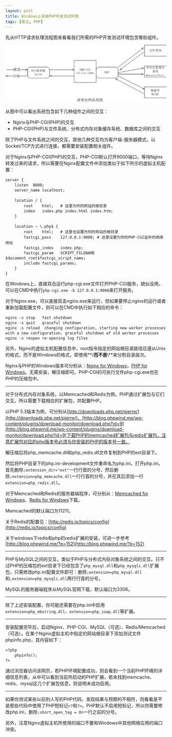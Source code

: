 ```yaml
---
layout: post
title: Windows上安装PHP开发测试环境
tags: [笔记, PHP]
---
```


先从HTTP请求处理流程图来看看我们所需的PHP开发测试环境包含哪些组件。

<img src="/assets/pics/php-development-env.jpg" alt="PHP开发测试环境">

从图中可以看出系统包含如下几种组件之间的交互：

- Nginx与PHP-CGI(PHP)的交互
- PHP-CGI(PHP)与文件系统、分布式内存对象缓存系统、数据库之间的交互

除了PHP与文件系统之间的交互，其他几种交互均为客户端-服务器模式，以Socket/TCP方式进行连接，都需要安装配置相关组件。

对于Nginx与PHP-CGI(PHP)的交互，PHP-CGI默认打开9000端口，等待Nginx转发过来的请求，所以需要在Nginx配置文件中添加类似于如下所示的虚拟主机配置：

    server {
        listen  8000;
        server_name localhost;

        location / {
            root    html;   # 这里为你的网站的根目录
            index   index.php index.html index.htm;
        }

        location ~ \.php$ {
            root    html;   # 这里也设置为你的网站的根目录
            fastcgi_pass    127.0.0.1:9000; # 这里设置为你的PHP-CGI监听的网络地址
            fastcgi_index   index.php;
            fastcgi_param   SCRIPT_FILENAME $document_root$fastcgi_script_name;
            include fastcgi_params;
        }
    }

在Windows上，直接双击运行php-cgi.exe文件打开PHP-CGI服务，貌似没用，可以在CMD中执行`php-cgi.exe -b 127.0.0.1:9000`来打开服务。

对于Nginx.exe，可以直接双击nginx.exe来运行，但如果要停止nginx的运行或者重新加载配置文件，则可以在CMD中执行如下相应的命令：

    nginx -s stop	fast shutdown
    nginx -s quit	graceful shutdown
    nginx -s reload	 changing configuration, starting new worker processes with a new configuration, graceful shutdown of old worker processes
    nginx -s reopen	re-opening log files

另外，Nginx的虚拟主机配置信息中，root指令指定的网站根目录路径应遵从Unix的格式，而不是Windows的格式，即使用**/**而不是**\\**来分割目录层次。

Nginx与PHP的Windows版本可分别从：[Nginx for Windows](http://nginx.org/en/download.html)，[PHP for Windows](http://windows.php.net/download/)。无需安装，解压缩即可。PHP-CGI的可执行文件php-cgi.exe也在PHP的压缩包中。

---

对于分布式内存对象系统，以Memcached和Redis为例。PHP通过扩展包与它们交互，所以需要下载相应的扩展包，并配置PHP。

以PHP 5.3版本为例，可分别从[http://downloads.php.net/pierre/](http://downloads.php.net/pierre/)、[http://blog.phpwind.me/wp-content/plugins/download-monitor/download.php?id=9](http://blog.phpwind.me/wp-content/plugins/download-monitor/download.php?id=9)下载PHP的memcached扩展包与redis扩展包，注意扩展包对应的php版本号必须与你安装的PHP的版本号一致。

解压缩后将php_memcache.dll和php_redis.dll文件复制到PHP的ext目录下。

然后将PHP目录下的php.ini-development文件重命名为php.ini，打开php.ini，首先删除`;extension_dir="ext"`一行行首的分号，然后删除`;extension=php_memcache.dll`一行行首的分号，并在其后添加一行`extension=php_redis.dll`。

对于Memcached和Redis的服务器端程序，可分别从：[Memcached for Windows](http://downloads.northscale.com/memcached-win32-1.4.4-14.zip)、[Redis for Windows](https://github.com/dmajkic/redis/downloads)下载。

Memcached的默认端口为11211。

关于Redis的配置见：[http://redis.io/topics/config](http://redis.io/topics/config)

关于windows下redis和php的redis扩展的安装，可进一步参考[http://blog.phpwind.me/?p=152](http://blog.phpwind.me/?p=152)

---

PHP与MySQL之间的交互，类似于PHP与分布式内存对象系统之间的交互。只不过PHP的压缩包的ext目录下已经包含了`php_mysql.dll`和`php_mysqli.dll`扩展包，只需修改php.ini配置文件即可：删除`;extension=php_mysql.dll`和`;extension=php_mysqli.dll`两行行首的分号。

MySQL的服务器端程序从MySQL官网下载，默认端口为3306。


---

除了上述安装配置，你可能还需要在php.ini中启用`extension=php_mbstring.dll`、`extension=php_soap.dll`等扩展。

---

安装配置完毕后，启动Nginx、PHP-CGI、MySQL（可选）、Redis/Memcached（可选）。在某个Nginx虚拟主机中指定的网站根目录下添加测试文件phpinfo.php，其内容如下：

    <?php
        phpinfo();
    ?>

通过浏览器访问该网页，若PHP环境配置成功，则会看到一个当前PHP环境的详细信息列表，从中可以看到当前所启动的PHP扩展，若未找到memcache、redis、mysql这几个扩展包信息，则说明未成功启用。

---

如果你测试某些以前别人写的PHP代码，发现结果与预期的不相符，则看看是不是那些代码中使用了PHP短标记`<?`和`?>`。PHP默认不启用短标记，所以你需要修改php.ini，删除`;short_open_tag = On`一行之前的分号。

另外，注意Nginx虚拟主机所使用的端口不要和Windows中其他网络应用的端口冲突。
